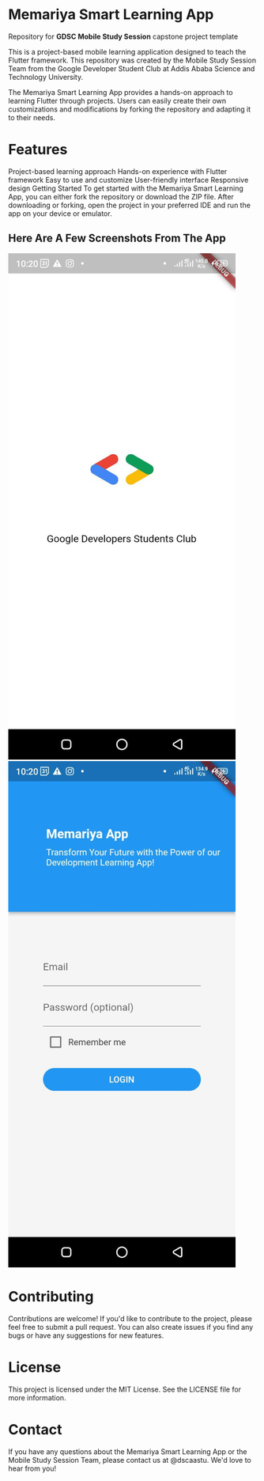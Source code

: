 # Memariya Smart Learning App

  

Repository for **GDSC Mobile Study Session** capstone project template

This is a project-based mobile learning application designed to teach the Flutter framework. This repository was created by the Mobile Study Session Team from the Google Developer Student Club at Addis Ababa Science and Technology University.

The Memariya Smart Learning App provides a hands-on approach to learning Flutter through projects. Users can easily create their own customizations and modifications by forking the repository and adapting it to their needs.

# Features
Project-based learning approach
Hands-on experience with Flutter framework
Easy to use and customize
User-friendly interface
Responsive design
Getting Started
To get started with the Memariya Smart Learning App, you can either fork the repository or download the ZIP file. After downloading or forking, open the project in your preferred IDE and run the app on your device or emulator.

## Here Are A Few Screenshots From The App

![SplashScreen Page](./screenshots/photo_2023-04-13_22-24-11.jpg "Splash Screen")
![A Login Page](./screenshots/photo_2023-04-13_22-24-12.jpg "Login Page")


# Contributing
Contributions are welcome! If you'd like to contribute to the project, please feel free to submit a pull request. You can also create issues if you find any bugs or have any suggestions for new features.

# License
This project is licensed under the MIT License. See the LICENSE file for more information.

# Contact
If you have any questions about the Memariya Smart Learning App or the Mobile Study Session Team, please contact us at @dscaastu. We'd love to hear from you!
